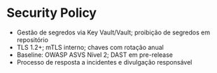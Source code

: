# Security Policy
- Gestão de segredos via Key Vault/Vault; proibição de segredos em repositório
- TLS 1.2+; mTLS interno; chaves com rotação anual
- Baseline: OWASP ASVS Nível 2; DAST em pre-release
- Processo de resposta a incidentes e divulgação responsável